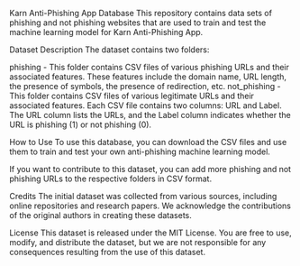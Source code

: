 Karn Anti-Phishing App Database
This repository contains data sets of phishing and not phishing websites that are used to train and test the machine learning model for Karn Anti-Phishing App.

Dataset Description
The dataset contains two folders:

phishing - This folder contains CSV files of various phishing URLs and their associated features. These features include the domain name, URL length, the presence of symbols, the presence of redirection, etc.
not_phishing - This folder contains CSV files of various legitimate URLs and their associated features.
Each CSV file contains two columns: URL and Label. The URL column lists the URLs, and the Label column indicates whether the URL is phishing (1) or not phishing (0).

How to Use
To use this database, you can download the CSV files and use them to train and test your own anti-phishing machine learning model.

If you want to contribute to this dataset, you can add more phishing and not phishing URLs to the respective folders in CSV format.

Credits
The initial dataset was collected from various sources, including online repositories and research papers. We acknowledge the contributions of the original authors in creating these datasets.

License
This dataset is released under the MIT License. You are free to use, modify, and distribute the dataset, but we are not responsible for any consequences resulting from the use of this dataset.
